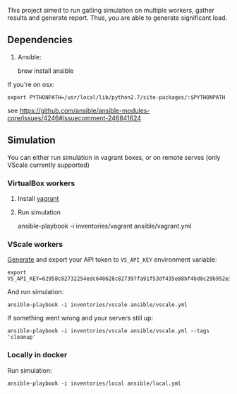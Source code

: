 This project aimed to run gatling simulation on multiple workers, gather results and generate report.
 Thus, you are able to generate significant load.

## Dependencies 

1. Ansible:

    brew install ansible 
    
If you're on osx:

    export PYTHONPATH=/usr/local/lib/python2.7/site-packages/:$PYTHONPATH
    
see https://github.com/ansible/ansible-modules-core/issues/4246#issuecomment-246841624

## Simulation
 
You can either run simulation in vagrant boxes, or on remote serves (only VScale currently supported)

### VirtualBox workers
 

1. Install [vagrant](https://www.vagrantup.com) 
2. Run simulation
  
    ansible-playbook -i inventories/vagrant ansible/vagrant.yml

### VScale workers
    
[Generate](https://vscale.io/panel/settings/tokens/) and export your API token to `VS_API_KEY` environment variable:  
 
    export VS_API_KEY=62958c82732254edc648628c827397fa91f53df435e88bf4bd8c29b952e32c9e35fa93
    
And run simulation:

    ansible-playbook -i inventories/vscale ansible/vscale.yml
    
If something went wrong and your servers still up:

    ansible-playbook -i inventories/vscale ansible/vscale.yml --tags 'cleanup'
    

### Locally in docker

Run simulation:

    ansible-playbook -i inventories/local ansible/local.yml
